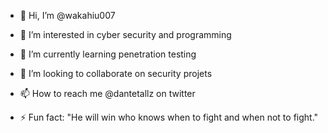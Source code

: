 - 👋 Hi, I’m @wakahiu007
- 👀 I’m interested in cyber security and programming 
- 🌱 I’m currently learning penetration testing 
- 💞️ I’m looking to collaborate on security projets
- 📫 How to reach me @dantetallz on twitter
  
- ⚡ Fun fact: "He will win who knows when to fight and when not to fight."

<!---
wakahiu007/wakahiu007 is a ✨ special ✨ repository because its `README.md` (this file) appears on your GitHub profile.
You can click the Preview link to take a look at your changes.
--->
